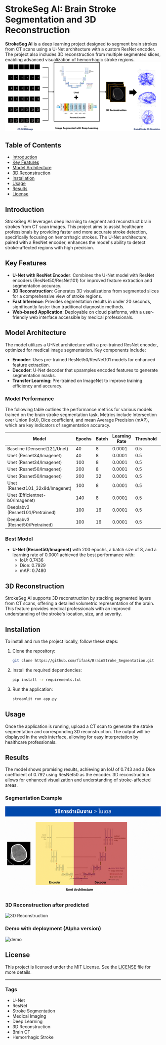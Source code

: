 # StrokeSeg AI: Brain Stroke Segmentation and 3D Reconstruction

**StrokeSeg AI** is a deep learning project designed to segment brain strokes from CT scans using a U-Net architecture with a custom ResNet encoder. The project also includes 3D reconstruction from multiple segmented slices, enabling advanced visualization of hemorrhagic stroke regions.
![Overview of Project's Architechture](docs/Overview.png)

## Table of Contents

- [Introduction](#introduction)
- [Key Features](#key-features)
- [Model Architecture](#model-architecture)
- [3D Reconstruction](#3d-reconstruction)
- [Installation](#installation)
- [Usage](#usage)
- [Results](#results)
- [License](#license)

## Introduction

StrokeSeg AI leverages deep learning to segment and reconstruct brain strokes from CT scan images. This project aims to assist healthcare professionals by providing faster and more accurate stroke detection, specifically focusing on hemorrhagic strokes. The U-Net architecture, paired with a ResNet encoder, enhances the model's ability to detect stroke-affected regions with high precision.

## Key Features

- **U-Net with ResNet Encoder**: Combines the U-Net model with ResNet encoders (ResNet50/ResNet101) for improved feature extraction and segmentation accuracy.
- **3D Reconstruction**: Generates 3D visualizations from segmented slices for a comprehensive view of stroke regions.
- **Fast Inference**: Provides segmentation results in under 20 seconds, significantly faster than traditional diagnostic methods.
- **Web-based Application**: Deployable on cloud platforms, with a user-friendly web interface accessible by medical professionals.

## Model Architecture

The model utilizes a U-Net architecture with a pre-trained ResNet encoder, optimized for medical image segmentation. Key components include:

- **Encoder**: Uses pre-trained ResNet50/ResNet101 models for enhanced feature extraction.
- **Decoder**: U-Net decoder that upsamples encoded features to generate segmentation masks.
- **Transfer Learning**: Pre-trained on ImageNet to improve training efficiency and accuracy.

### Model Performance

The following table outlines the performance metrics for various models trained on the brain stroke segmentation task. Metrics include Intersection over Union (IoU), Dice coefficient, and mean Average Precision (mAP), which are key indicators of segmentation accuracy.

| Model                               | Epochs | Batch | Learning Rate | Threshold | IoU   | Dice  | mAP   |
|-------------------------------------|--------|-------|---------------|-----------|-------|-------|-------|
| Baseline (Densenet121/Unet)         | 40     | 8     | 0.0001        | 0.5       | 0.4738| 0.5331| 0.5720|
| Unet (Resnet34/Imagenet)            | 40     | 8     | 0.0001        | 0.5       | 0.3839| 0.4423| 0.4421|
| Unet (Resnet34/Imagenet)            | 100    | 8     | 0.0001        | 0.5       | 0.5059| 0.5591| 0.5874|
| Unet (Resnet50/Imagenet)            | 200    | 8     | 0.0001        | 0.5       | 0.7436| 0.7929| 0.7480|
| Unet (Resnet50/Imagenet)            | 200    | 32    | 0.0001        | 0.5       | 0.3911| 0.4580| 0.5033|
| Unet (Resnext101_32x8d/Imagenet)    | 100    | 8     | 0.0001        | 0.5       | 0.4017| 0.4580| 0.5638|
| Unet (Efficientnet-b0/Imagenet)     | 140    | 8     | 0.0001        | 0.5       | 0.4017| 0.4580| 0.5638|
| Deeplabv3 (Resnet101/Pretrained)    | 100    | 16    | 0.0001        | 0.5       | 0.5123| 0.6445| 0.6079|
| Deeplabv3 (Resnet50/Pretrained)     | 100    | 16    | 0.0001        | 0.5       | 0.4897| 0.6142| 0.5721|

### Best Model

- **U-Net (Resnet50/Imagenet)** with 200 epochs, a batch size of 8, and a learning rate of 0.0001 achieved the best performance with:
  - IoU: 0.7436
  - Dice: 0.7929
  - mAP: 0.7480


## 3D Reconstruction

StrokeSeg AI supports 3D reconstruction by stacking segmented layers from CT scans, offering a detailed volumetric representation of the brain. This feature provides medical professionals with an improved understanding of the stroke's location, size, and severity.

## Installation

To install and run the project locally, follow these steps:

1. Clone the repository:
    ```bash
    git clone https://github.com/fifaak/BrainStroke_Segmentation.git
    ```

2. Install the required dependencies:
    ```bash
    pip install -r requirements.txt
    ```

3. Run the application:
    ```bash
    streamlit run app.py
    ```

## Usage

Once the application is running, upload a CT scan to generate the stroke segmentation and corresponding 3D reconstruction. The output will be displayed in the web interface, allowing for easy interpretation by healthcare professionals.

## Results

The model shows promising results, achieving an IoU of 0.743 and a Dice coefficient of 0.792 using ResNet50 as the encoder. 3D reconstruction allows for enhanced visualization and understanding of stroke-affected areas.
### Segmentation Example
![Segmentation Example](docs/segment_2d.gif)
### 3D Reconstruction after predicted
![3D Reconstruction](docs/3d_reconstruction.gif)
### Demo with deployment (Alpha version)
![demo](docs/demo.gif)
## License

This project is licensed under the MIT License. See the [LICENSE](LICENSE) file for more details.

---

### Tags

- U-Net
- ResNet
- Stroke Segmentation
- Medical Imaging
- Deep Learning
- 3D Reconstruction
- Brain CT
- Hemorrhagic Stroke

